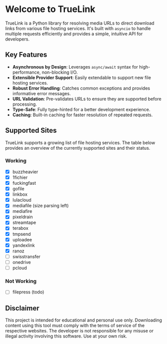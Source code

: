 # Welcome to TrueLink

TrueLink is a Python library for resolving media URLs to direct download links from various file hosting services. It's built with `asyncio` to handle multiple requests efficiently and provides a simple, intuitive API for developers.

## Key Features

- **Asynchronous by Design**: Leverages `async/await` syntax for high-performance, non-blocking I/O.
- **Extensible Provider Support**: Easily extendable to support new file hosting services.
- **Robust Error Handling**: Catches common exceptions and provides informative error messages.
- **URL Validation**: Pre-validates URLs to ensure they are supported before processing.
- **Type-Safe**: Fully type-hinted for a better development experience.
- **Caching**: Built-in caching for faster resolution of repeated requests.

## Supported Sites

TrueLink supports a growing list of file hosting services. The table below provides an overview of the currently supported sites and their status.

### Working
- [x] buzzheavier
- [x] 1fichier
- [x] fuckingfast
- [x] gofile
- [x] linkbox
- [x] lulacloud
- [x] mediafile (size parsing left)
- [x] mediafire
- [x] pixeldrain
- [x] streamtape
- [x] terabox
- [x] tmpsend
- [x] uploadee
- [x] yandexlink
- [x] ranoz
- [ ] swisstransfer
- [ ] onedrive
- [ ] pcloud

### Not Working
- [ ] filepress (todo)

## Disclaimer

This project is intended for educational and personal use only. Downloading content using this tool must comply with the terms of service of the respective websites. The developer is not responsible for any misuse or illegal activity involving this software. Use at your own risk.
